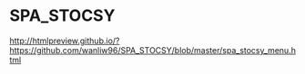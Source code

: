 # SPA_STOCSY

http://htmlpreview.github.io/?https://github.com/wanliw96/SPA_STOCSY/blob/master/spa_stocsy_menu.html

